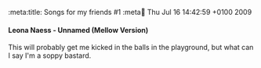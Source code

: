 :meta:title: Songs for my friends #1
:meta:date: Thu Jul 16 14:42:59 +0100 2009


#### Leona Naess - Unnamed (Mellow Version)
This will probably get me kicked in the balls in the playground, but what can I say I'm a soppy bastard.

<input type="hidden" value="13-unnamed-mellow.m4a" />
